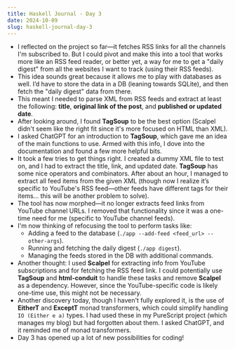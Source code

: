 ```yaml
---
title: Haskell Journal - Day 3
date: 2024-10-09
slug: haskell-journal-day-3
---
```


- I reflected on the project so far—it fetches RSS links for all the channels I'm subscribed to. But I could pivot and make this into a tool that works more like an RSS feed reader, or better yet, a way for me to get a "daily digest" from all the websites I want to track (using their RSS feeds).
- This idea sounds great because it allows me to play with databases as well. I’d have to store the data in a DB (leaning towards SQLite), and then fetch the "daily digest" data from there.
- This meant I needed to parse XML from RSS feeds and extract at least the following: **title**, **original link of the post**, and **published or updated date**.
- After looking around, I found **TagSoup** to be the best option (Scalpel didn't seem like the right fit since it's more focused on HTML than XML).
- I asked ChatGPT for an introduction to **TagSoup**, which gave me an idea of the main functions to use. Armed with this info, I dove into the documentation and found a few more helpful bits.
- It took a few tries to get things right. I created a dummy XML file to test on, and I had to extract the title, link, and updated date. **TagSoup** has some nice operators and combinators. After about an hour, I managed to extract all feed items from the given XML (though now I realize it’s specific to YouTube's RSS feed—other feeds have different tags for their items… this will be another problem to solve).
- The tool has now morphed—it no longer extracts feed links from YouTube channel URLs. I removed that functionality since it was a one-time need for me (specific to YouTube channel feeds).
- I'm now thinking of refocusing the tool to perform tasks like:
  - Adding a feed to the database (`./app --add-feed <feed_url> --other-args`).
  - Running and fetching the daily digest (`./app digest`).
  - Managing the feeds stored in the DB with additional commands.
- Another thought: I used **Scalpel** for extracting info from YouTube subscriptions and for fetching the RSS feed link. I could potentially use **TagSoup** and **html-conduit** to handle these tasks and remove **Scalpel** as a dependency. However, since the YouTube-specific code is likely one-time use, this might not be necessary.
- Another discovery today, though I haven't fully explored it, is the use of **EitherT** and **ExceptT** monad transformers, which could simplify handling `IO (Either e a)` types. I had used these in my PureScript project (which manages my blog) but had forgotten about them. I asked ChatGPT, and it reminded me of monad transformers.
- Day 3 has opened up a lot of new possibilities for coding!

